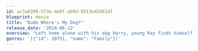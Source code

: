 ```yaml
---
id: ac3a8399-573a-4e8f-ab9d-0513ed2d61df
blueprint: movie
title: "Dude Where's My Dog?"
release_date: '2014-06-12'
overview: "Left home alone with his dog Harry, young Ray finds himself in a bit of trouble when Harry gets loose in the suspicious neighbor's house and accidentally knocks over a top-secret invisibility potion! Now, with crooks and the FBI on his tail, Ray needs to find his invisible mischievous mutt before they do - and get Harry back before his parents get home!"
genres: '[{"id": 10751, "name": "Family"}]'
---
```

